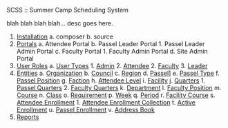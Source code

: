 SCSS :: Summer Camp Scheduling System

blah blah blah blah... desc goes here.

1. [Installation](installation.md)
    a. composer
    b. source
2. [Portals](portals.md)
    a. Attendee Portal
    b. Passel Leader Portal
        1. Passel Leader Admin Portal
    c. Faculty Portal
        1. Faculty Admin Portal
    d. Site Admin Portal
3. [User Roles](roles.md)
    a. [User Types](entities/user.md)
        1. [Admin](entities/admin.md)
        2. [Attendee](entities/attendee.md)
        2. [Faculty](entities/faculty.md)
        3. [Leader](entities/leader.md)
4. [Entities](entities.md)
    a. [Organization](entities/organization.md)
    b. [Council](entities/council.md)
    c. [Region](entities/region.md)
    d. [Passel](entities/passel.md)]
    e. [Passel Type](entities/passel_type.md)
    f. [Passel Position](entities/passel_position.md)
    g. [Faction](entities/faction.md)
    h. [Attendee Level](entities/attendee_level.md)
    i. [Facility](entities/facility.md)
    j. [Quarters](entities/quarters.md)
        1. [Passel Quarters](entities/passel_quarters.md)
        2. [Faculty Quarters](entities/faculty_quarters.md)
    k. [Department](entities/department.md)
    l. [Faculty Position](entities/faculty_position.md)
    m. [Course](entities/course.md)
    n. [Class](entities/scss_class.md)
    o. [Requirement](entities/requirement.md)
    p. [Week](entities/week.md)
    q. [Period](entities/period.md)
    r. [Facility Course](entities/facility_course.md)
    s. [Attendee Enrollment](entities/attendee_enrollment.md)
        1. [Attendee Enrollment Collection](entities/attendee_enrollment_collection.md)
    t. [Active Enrollment](entities/active_enrollment.md)
    u. [Passel Enrollment](entities/passel_enrollment.md)
    v. [Address Book](entities/address_book.md)
5.  [Reports](reports.md)
